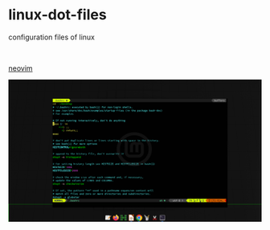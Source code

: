 # linux-dot-files
configuration files of linux

<br />

[neovim](https://github.com/aruncs31s/linux-dot-files/tree/main/neovim)

![alt-text](https://github.com/aruncs31s/linux-dot-files/blob/main/neovim/2022-04-18-000436_1366x768_scrot.png)
